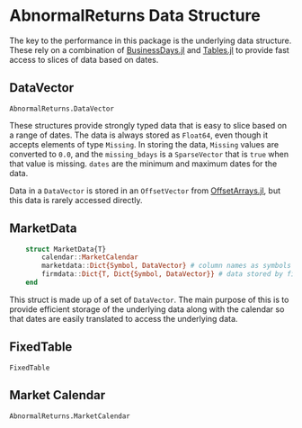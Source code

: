 # AbnormalReturns Data Structure

The key to the performance in this package is the underlying data structure. These rely on a combination of [BusinessDays.jl](https://github.com/JuliaFinance/BusinessDays.jl) and [Tables.jl](https://github.com/JuliaData/Tables.jl) to provide fast access to slices of data based on dates.

## DataVector

```@docs
AbnormalReturns.DataVector
```

These structures provide strongly typed data that is easy to slice based on a range of dates. The data is always stored as `Float64`, even though it accepts elements of type `Missing`. In storing the data, `Missing` values are converted to `0.0`, and the `missing_bdays` is a `SparseVector` that is `true` when that value is missing. `dates` are the minimum and maximum dates for the data.

Data in a `DataVector` is stored in an `OffsetVector` from [OffsetArrays.jl](https://github.com/JuliaArrays/OffsetArrays.jl), but this data is rarely accessed directly.

## MarketData

```julia
    struct MarketData{T}
        calendar::MarketCalendar
        marketdata::Dict{Symbol, DataVector} # column names as symbols
        firmdata::Dict{T, Dict{Symbol, DataVector}} # data stored by firm id and then by column name as symbol
    end
```

This struct is made up of a set of `DataVector`. The main purpose of this is to provide efficient storage of the underlying data along with the calendar so that dates are easily translated to access the underlying data.

## FixedTable

```@docs
FixedTable
```

## Market Calendar

```@docs
AbnormalReturns.MarketCalendar
```